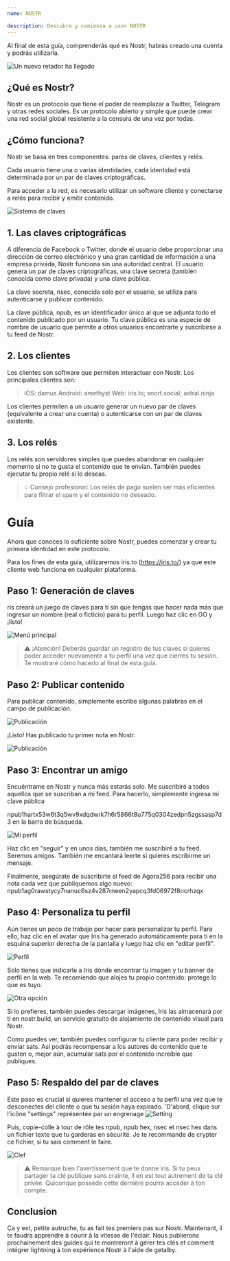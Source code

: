 ```yaml
---
name: NOSTR

description: Descubre y comienza a usar NOSTR
---
```


Al final de esta guía, comprenderás qué es Nostr, habrás creado una cuenta y podrás utilizarla.

![Un nuevo retador ha llegado](assets/1.jpeg)

## ¿Qué es Nostr?

Nostr es un protocolo que tiene el poder de reemplazar a Twitter, Telegram y otras redes sociales. Es un protocolo abierto y simple que puede crear una red social global resistente a la censura de una vez por todas.

## ¿Cómo funciona?

Nostr se basa en tres componentes: pares de claves, clientes y relés.

Cada usuario tiene una o varias identidades, cada identidad está determinada por un par de claves criptográficas.

Para acceder a la red, es necesario utilizar un software cliente y conectarse a relés para recibir y emitir contenido.

![Sistema de claves](assets/2.jpeg)

## 1. Las claves criptográficas

A diferencia de Facebook o Twitter, donde el usuario debe proporcionar una dirección de correo electrónico y una gran cantidad de información a una empresa privada, Nostr funciona sin una autoridad central. El usuario genera un par de claves criptográficas, una clave secreta (también conocida como clave privada) y una clave pública.

La clave secreta, nsec, conocida solo por el usuario, se utiliza para autenticarse y publicar contenido.

La clave pública, npub, es un identificador único al que se adjunta todo el contenido publicado por un usuario. Tu clave pública es una especie de nombre de usuario que permite a otros usuarios encontrarte y suscribirse a tu feed de Nostr.

## 2. Los clientes

Los clientes son software que permiten interactuar con Nostr. Los principales clientes son:

> iOS: damus
> Android: amethyst
> Web: iris.to; snort.social; astral.ninja

Los clientes permiten a un usuario generar un nuevo par de claves (equivalente a crear una cuenta) o autenticarse con un par de claves existente.

## 3. Los relés

Los relés son servidores simples que puedes abandonar en cualquier momento si no te gusta el contenido que te envían. También puedes ejecutar tu propio relé si lo deseas.

> 💡 Consejo profesional: Los relés de pago suelen ser más eficientes para filtrar el spam y el contenido no deseado.

# Guía

Ahora que conoces lo suficiente sobre Nostr, puedes comenzar y crear tu primera identidad en este protocolo.

Para los fines de esta guía, utilizaremos iris.to (https://iris.to/) ya que este cliente web funciona en cualquier plataforma.

## Paso 1: Generación de claves

ris creará un juego de claves para ti sin que tengas que hacer nada más que ingresar un nombre (real o ficticio) para tu perfil. Luego haz clic en GO y ¡listo!

![Menú principal](assets/3.jpeg)

> ⚠️ ¡Atención! Deberás guardar un registro de tus claves si quieres poder acceder nuevamente a tu perfil una vez que cierres tu sesión. Te mostraré cómo hacerlo al final de esta guía.

## Paso 2: Publicar contenido

Para publicar contenido, simplemente escribe algunas palabras en el campo de publicación.

![Publicación](assets/4.jpeg)

¡Listo! Has publicado tu primer nota en Nostr.

![Publicación](assets/5.jpeg)

## Paso 3: Encontrar un amigo

Encuéntrame en Nostr y nunca más estarás solo. Me suscribiré a todos aquellos que se suscriban a mi feed. Para hacerlo, simplemente ingresa mi clave pública

npub1hartx53w6t3q5wv9xdqdwrk7h6r5866t8u775q0304zedpn5zgssasp7d3 en la barra de búsqueda.

![Mi perfil](assets/6.jpeg)

Haz clic en "seguir" y en unos días, también me suscribiré a tu feed. Seremos amigos. También me encantará leerte si quieres escribirme un mensaje.

Finalmente, asegúrate de suscribirte al feed de Agora256 para recibir una nota cada vez que publiquemos algo nuevo: npub1ag0rawstycy7nanuc6sz4v287rneen2yapcq3fd06972f8ncrhzqx

## Paso 4: Personaliza tu perfil

Aún tienes un poco de trabajo por hacer para personalizar tu perfil. Para ello, haz clic en el avatar que Iris ha generado automáticamente para ti en la esquina superior derecha de la pantalla y luego haz clic en "editar perfil".

![Perfil](assets/7.jpeg)

Solo tienes que indicarle a Iris dónde encontrar tu imagen y tu banner de perfil en la web. Te recomiendo que alojes tu propio contenido: protege lo que es tuyo.

![Otra opción](assets/8.jpeg)

Si lo prefieres, también puedes descargar imágenes, Iris las almacenará por ti en nostr.build, un servicio gratuito de alojamiento de contenido visual para Nostr.

Como puedes ver, también puedes configurar tu cliente para poder recibir y enviar sats. Así podrás recompensar a los autores de contenido que te gusten o, mejor aún, acumular sats por el contenido increíble que publiques.

## Paso 5: Respaldo del par de claves

Este paso es crucial si quieres mantener el acceso a tu perfil una vez que te desconectes del cliente o que tu sesión haya expirado.
'D'abord, clique sur l'icône "settings" représentée par un engrenage
![Setting](assets/9.jpeg)

Puis, copie-colle à tour de rôle tes npub, npub hex, nsec et nsec hex dans un fichier texte que tu garderas en sécurité. Je te recommande de crypter ce fichier, si tu sais comment le faire.

![Clef](assets/10.jpeg)

> ⚠️ Remarque bien l'avertissement que te donne iris. Si tu peux partager ta clé publique sans crainte, il en est tout autrement de ta clé privée. Quiconque possède cette dernière pourra accéder à ton compte.

## Conclusion

Ça y est, petite autruche, tu as fait tes premiers pas sur Nostr. Maintenant, il te faudra apprendre à courir à la vitesse de l'éclair. Nous publierons prochainement des guides qui te montreront à gérer tes clés et comment intégrer lightning à ton expérience Nostr à l'aide de getalby.

